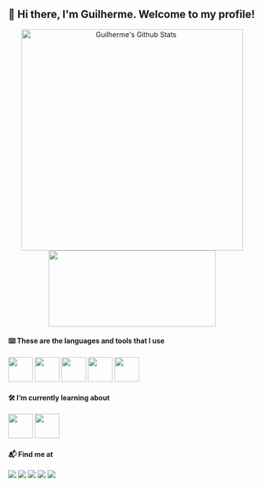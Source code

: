 ## 👋 Hi there, I'm Guilherme. Welcome to my profile!

<div align="center">
  <img width="450" align="center" src="https://github-readme-stats.vercel.app/api?username=guimfs&show_icons=true&line_height=21&theme=dark" alt="Guilherme's Github Stats" />
  <img width="340" height="155" align="center" src="https://github-readme-stats.vercel.app/api/top-langs/?username=guimfs&langs_count=6&hide=cython, powershell, smarty, fortran, batchfile, forth, xslt&theme=dark&line_height=27&layout=compact"/>
</div>

#### ⌨️ These are the languages and tools that I use
<div>
  <img width=50 src="https://cdn.jsdelivr.net/gh/devicons/devicon/icons/python/python-original.svg"/>
  <img width=50 src="https://cdn.jsdelivr.net/gh/devicons/devicon/icons/mongodb/mongodb-original.svg"/>
  <img width=50 src="https://cdn.jsdelivr.net/gh/devicons/devicon/icons/html5/html5-original.svg" />
  <img width=50 src="https://cdn.jsdelivr.net/gh/devicons/devicon/icons/css3/css3-original.svg" />
  <img width=50 src="https://cdn.jsdelivr.net/gh/devicons/devicon/icons/git/git-original.svg" />
</div>

#### 🛠 I’m currently learning about
<div>
  <img width=50 src="https://cdn.jsdelivr.net/gh/devicons/devicon/icons/html5/html5-original.svg" />
  <img width=50 src="https://cdn.jsdelivr.net/gh/devicons/devicon/icons/css3/css3-original.svg" />
</div>

#### 📬 Find me at
<div> 
  <a href="https://www.linkedin.com/in/guilherme-mfs/" target="_blank"><img src="https://img.shields.io/badge/-LinkedIn-%230077B5?style=for-the-badge&logo=linkedin&logoColor=white" target="_blank"></a>
  <a href="https://instagram.com/gmfs__" target="_blank"><img src="https://img.shields.io/badge/-Instagram-%23E4405F?style=for-the-badge&logo=instagram&logoColor=white" target="_blank"></a>
 	<a href="https://www.youtube.com/channel/UC4OZOdwow_oDFGma27D8s1Q" target="_blank"><img src="https://img.shields.io/badge/YouTube-FF0000?style=for-the-badge&logo=youtube&logoColor=white" target="_blank"></a>
 <a href="https://discord.gg/" target="_blank"><img src="https://img.shields.io/badge/Discord-7289DA?style=for-the-badge&logo=discord&logoColor=white" target="_blank"></a> 
  <a href = "mailto:guilherme.mfs@hotmail.com"><img src="https://img.shields.io/badge/-Gmail-%23333?style=for-the-badge&logo=gmail&logoColor=white" target="_blank"></a>
</div>


<!--
**guimfs/guimfs** is a ✨ _special_ ✨ repository because its `README.md` (this file) appears on your GitHub profile.

Here are some ideas to get you started:

- 🔭 I’m currently working on ...
- 🌱 I’m currently learning ...
- 👯 I’m looking to collaborate on ...
- 🤔 I’m looking for help with ...
- 💬 Ask me about ...
- 📫 How to reach me: ...
- 😄 Pronouns: ...
- ⚡ Fun fact: ...
-->

